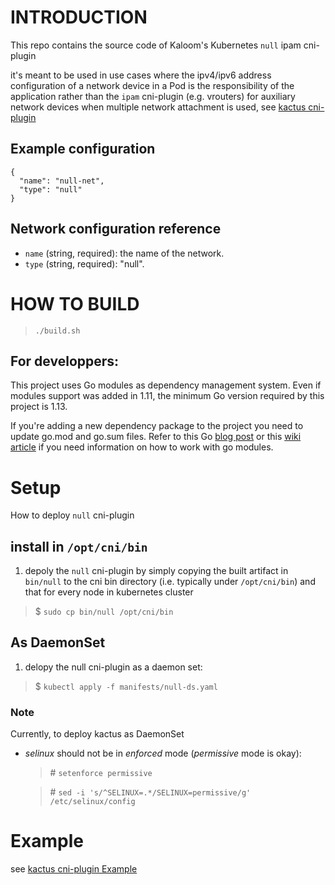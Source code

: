 # INTRODUCTION

This repo contains the source code of Kaloom's Kubernetes `null` ipam cni-plugin

it's meant to be used in use cases where the ipv4/ipv6 address configuration of a network device in a Pod is the responsibility of the application rather than the `ipam` cni-plugin (e.g. vrouters) for auxiliary network devices when multiple network attachment is used, see [kactus cni-plugin](https://github.com/kaloom/kubernetes-kactus-cni-plugin)

## Example configuration

```
{
  "name": "null-net",
  "type": "null"
}
```

## Network configuration reference

* `name` (string, required): the name of the network.
* `type` (string, required): "null".

# HOW TO BUILD

> `./build.sh`

## For developpers:

This project uses Go modules as dependency management system. Even if modules support was added in 1.11, the minimum Go version required by this project is 1.13.

If you're adding a new dependency package to the project you need to update go.mod and go.sum files. Refer to this Go [blog post](https://blog.golang.org/using-go-modules) or this [wiki article](https://github.com/golang/go/wiki/Modules) if you need information on how to work with go modules.

# Setup

How to deploy `null` cni-plugin

## install in `/opt/cni/bin`

1. depoly the `null` cni-plugin by simply copying the built artifact in `bin/null` to the cni bin directory (i.e. typically under `/opt/cni/bin`) and that for every node in kubernetes cluster

> $ `sudo cp bin/null /opt/cni/bin`

## As DaemonSet

1. delopy the null cni-plugin as a daemon set:

> $ `kubectl apply -f manifests/null-ds.yaml`

### Note
Currently, to deploy kactus as DaemonSet
* *selinux* should not be in *enforced* mode (*permissive* mode is okay):
  > \# `setenforce permissive`

  > \# `sed -i 's/^SELINUX=.*/SELINUX=permissive/g' /etc/selinux/config`

# Example

see [kactus cni-plugin Example](https://github.com/kaloom/kubernetes-kactus-cni-plugin#example)